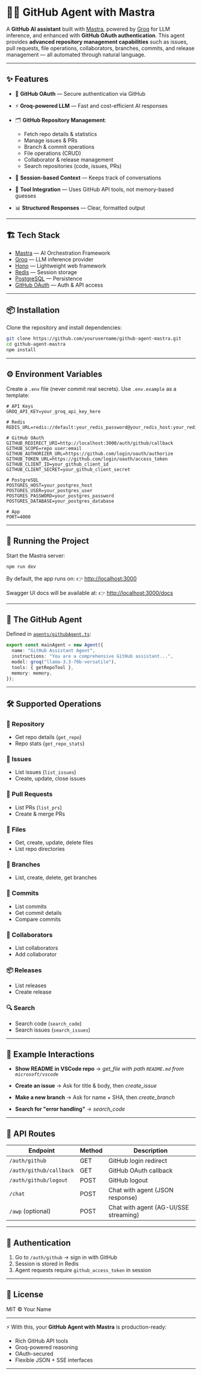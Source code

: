 

# 🧑‍💻 GitHub Agent with Mastra

A **GitHub AI assistant** built with [Mastra](https://mastra.ai/), powered by [Groq](https://groq.com/) for LLM inference, and enhanced with **GitHub OAuth authentication**.
This agent provides **advanced repository management capabilities** such as issues, pull requests, file operations, collaborators, branches, commits, and release management — all automated through natural language.

---

## ✨ Features

* 🔐 **GitHub OAuth** — Secure authentication via GitHub

* ⚡ **Groq-powered LLM** — Fast and cost-efficient AI responses

* 🗂 **GitHub Repository Management**:

    * Fetch repo details & statistics
    * Manage issues & PRs
    * Branch & commit operations
    * File operations (CRUD)
    * Collaborator & release management
    * Search repositories (code, issues, PRs)

* 🧠 **Session-based Context** — Keeps track of conversations

* 🧰 **Tool Integration** — Uses GitHub API tools, not memory-based guesses

* 📊 **Structured Responses** — Clear, formatted output

---

## 🏗 Tech Stack

* [Mastra](https://mastra.ai/) — AI Orchestration Framework
* [Groq](https://groq.com/) — LLM inference provider
* [Hono](https://hono.dev/) — Lightweight web framework
* [Redis](https://redis.io/) — Session storage
* [PostgreSQL](https://www.postgresql.org/) — Persistence
* [GitHub OAuth](https://docs.github.com/en/developers/apps/building-oauth-apps) — Auth & API access

---

## 📦 Installation

Clone the repository and install dependencies:

```bash
git clone https://github.com/yourusername/github-agent-mastra.git
cd github-agent-mastra
npm install
```

---

## ⚙️ Environment Variables

Create a `.env` file (never commit real secrets).
Use `.env.example` as a template:

```env
# API Keys
GROQ_API_KEY=your_groq_api_key_here

# Redis
REDIS_URL=redis://default:your_redis_password@your_redis_host:your_redis_port

# GitHub OAuth
GITHUB_REDIRECT_URI=http://localhost:3000/auth/github/callback
GITHUB_SCOPE=repo user:email
GITHUB_AUTHORIZER_URL=https://github.com/login/oauth/authorize
GITHUB_TOKEN_URL=https://github.com/login/oauth/access_token
GITHUB_CLIENT_ID=your_github_client_id
GITHUB_CLIENT_SECRET=your_github_client_secret

# PostgreSQL
POSTGRES_HOST=your_postgres_host
POSTGRES_USER=your_postgres_user
POSTGRES_PASSWORD=your_postgres_password
POSTGRES_DATABASE=your_postgres_database

# App
PORT=4000
```

---

## 🚀 Running the Project

Start the Mastra server:

```bash
npm run dev
```

By default, the app runs on:
👉 [http://localhost:3000](http://localhost:4000)
    
Swagger UI docs will be available at:
👉 [http://localhost:3000/docs](http://localhost:4000/docs)

---

## 🤖 The GitHub Agent

Defined in [`agents/githubAgent.ts`](./agents/githubAgent.ts):

```ts
export const mainAgent = new Agent({
  name: "GitHub Assistant Agent",
  instructions: "You are a comprehensive GitHub assistant...",
  model: groq("llama-3.3-70b-versatile"),
  tools: { getRepoTool },
  memory: memory,
});
```

---

## 🛠 Supported Operations

### 🔎 Repository

* Get repo details (`get_repo`)
* Repo stats (`get_repo_stats`)

### 📝 Issues

* List issues (`list_issues`)
* Create, update, close issues

### 🔀 Pull Requests

* List PRs (`list_prs`)
* Create & merge PRs

### 📂 Files

* Get, create, update, delete files
* List repo directories

### 🌿 Branches

* List, create, delete, get branches

### 📜 Commits

* List commits
* Get commit details
* Compare commits

### 👥 Collaborators

* List collaborators
* Add collaborator

### 📦 Releases

* List releases
* Create release

### 🔍 Search

* Search code (`search_code`)
* Search issues (`search_issues`)

---

## 💬 Example Interactions

* **Show README in VSCode repo**
  → *get\_file with path `README.md` from `microsoft/vscode`*

* **Create an issue**
  → Ask for title & body, then *create\_issue*

* **Make a new branch**
  → Ask for name + SHA, then *create\_branch*

* **Search for "error handling"**
  → *search\_code*

---

## 📡 API Routes

| Endpoint                | Method | Description                           |
| ----------------------- | ------ | ------------------------------------- |
| `/auth/github`          | GET    | GitHub login redirect                 |
| `/auth/github/callback` | GET    | GitHub OAuth callback                 |
| `/auth/github/logout`   | POST   | GitHub logout                         |
| `/chat`                 | POST   | Chat with agent (JSON response)       |
| `/awp` (optional)       | POST   | Chat with agent (AG-UI/SSE streaming) |

---

## 🔐 Authentication

1. Go to `/auth/github` → sign in with GitHub
2. Session is stored in Redis
3. Agent requests require `github_access_token` in session

---

## 📜 License

MIT © Your Name

---

⚡ With this, your **GitHub Agent with Mastra** is production-ready:

* Rich GitHub API tools
* Groq-powered reasoning
* OAuth-secured
* Flexible JSON + SSE interfaces

---

